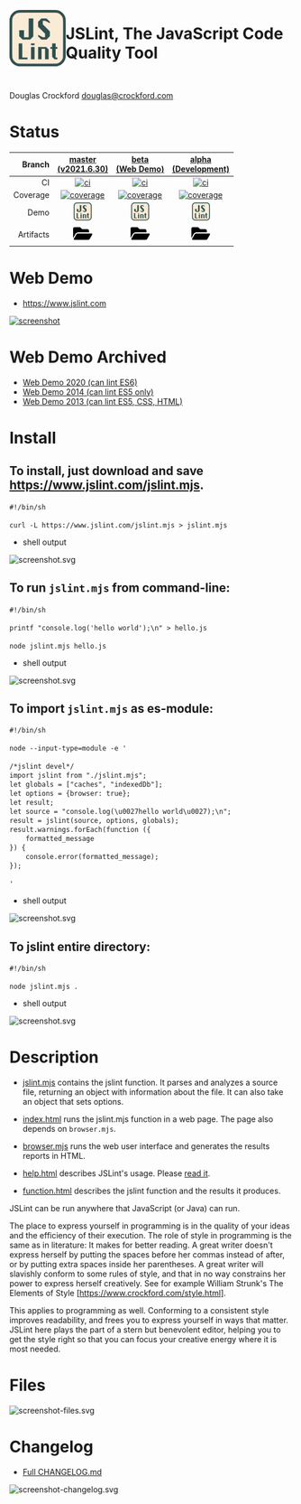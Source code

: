[<img align="left" height="100" src="asset-image-jslint-512.svg"/>](https://github.com/kaizhu256/jslint)


# JSLint, The JavaScript Code Quality Tool

&nbsp;

Douglas Crockford <douglas@crockford.com>


# Status
| Branch | [master<br>(v2021.6.30)](https://github.com/kaizhu256/jslint/tree/master) | [beta<br>(Web Demo)](https://github.com/kaizhu256/jslint/tree/beta) | [alpha<br>(Development)](https://github.com/kaizhu256/jslint/tree/alpha) |
|--:|:--:|:--:|:--:|
| CI | [![ci](https://github.com/kaizhu256/jslint/actions/workflows/ci.yml/badge.svg?branch=master)](https://github.com/kaizhu256/jslint/actions?query=branch%3Amaster) | [![ci](https://github.com/kaizhu256/jslint/actions/workflows/ci.yml/badge.svg?branch=beta)](https://github.com/kaizhu256/jslint/actions?query=branch%3Abeta) | [![ci](https://github.com/kaizhu256/jslint/actions/workflows/ci.yml/badge.svg?branch=alpha)](https://github.com/kaizhu256/jslint/actions?query=branch%3Aalpha) |
| Coverage | [![coverage](https://kaizhu256.github.io/jslint/branch-alpha/.build/coverage/coverage-badge.svg)](https://kaizhu256.github.io/jslint/branch-alpha/.build/coverage/index.html) | [![coverage](https://kaizhu256.github.io/jslint/branch-alpha/.build/coverage/coverage-badge.svg)](https://kaizhu256.github.io/jslint/branch-alpha/.build/coverage/index.html) | [![coverage](https://kaizhu256.github.io/jslint/branch-alpha/.build/coverage/coverage-badge.svg)](https://kaizhu256.github.io/jslint/branch-alpha/.build/coverage/index.html) |
| Demo | [<img src="asset-image-jslint-512.svg" height="32">](https://kaizhu256.github.io/jslint/branch-alpha/index.html) | [<img src="asset-image-jslint-512.svg" height="32">](https://kaizhu256.github.io/jslint/branch-alpha/index.html) | [<img src="asset-image-jslint-512.svg" height="32">](https://kaizhu256.github.io/jslint/branch-alpha/index.html) |
| Artifacts | [<img src="asset-image-folder-open-solid.svg" height="30">](https://github.com/kaizhu256/jslint/tree/gh-pages/branch-alpha/.build) | [<img src="asset-image-folder-open-solid.svg" height="30">](https://github.com/kaizhu256/jslint/tree/gh-pages/branch-alpha/.build) | [<img src="asset-image-folder-open-solid.svg" height="30">](https://github.com/kaizhu256/jslint/tree/gh-pages/branch-alpha/.build) |


# Web Demo
- https://www.jslint.com

[![screenshot](https://kaizhu256.github.io/jslint/branch-alpha/.build/screenshot-browser-_2fjslint_2fbranch-beta_2findex.html.png)](https://kaizhu256.github.io/jslint/index.html)


# Web Demo Archived
- [Web Demo 2020 (can lint ES6)](https://www.jslint.com/branch-v2020.11.6/index.html)
- [Web Demo 2014 (can lint ES5 only)](https://www.jslint.com/branch-v2014.7.8/jslint.html)
- [Web Demo 2013 (can lint ES5, CSS, HTML)](https://www.jslint.com/branch-v2013.3.13/jslint.html)


# Install
## To install, just download and save https://www.jslint.com/jslint.mjs.
```shell <!-- shRunWithScreenshotTxt .build/screenshot-install-download.svg -->
#!/bin/sh

curl -L https://www.jslint.com/jslint.mjs > jslint.mjs
```
- shell output

![screenshot.svg](https://kaizhu256.github.io/jslint/branch-alpha/.build/screenshot-install-download.svg)

## To run `jslint.mjs` from command-line:
```shell <!-- shRunWithScreenshotTxt .build/screenshot-install-cli-file.svg -->
#!/bin/sh

printf "console.log('hello world');\n" > hello.js

node jslint.mjs hello.js
```
- shell output

![screenshot.svg](https://kaizhu256.github.io/jslint/branch-alpha/.build/screenshot-install-cli-file.svg)

## To import `jslint.mjs` as es-module:
```shell <!-- shRunWithScreenshotTxt .build/screenshot-install-import.svg -->
#!/bin/sh

node --input-type=module -e '

/*jslint devel*/
import jslint from "./jslint.mjs";
let globals = ["caches", "indexedDb"];
let options = {browser: true};
let result;
let source = "console.log(\u0027hello world\u0027);\n";
result = jslint(source, options, globals);
result.warnings.forEach(function ({
    formatted_message
}) {
    console.error(formatted_message);
});

'
```
- shell output

![screenshot.svg](https://kaizhu256.github.io/jslint/branch-alpha/.build/screenshot-install-import.svg)

## To jslint entire directory:
```shell <!-- shRunWithScreenshotTxt .build/screenshot-install-cli-dir.svg -->
#!/bin/sh

node jslint.mjs .
```
- shell output

![screenshot.svg](https://kaizhu256.github.io/jslint/branch-alpha/.build/screenshot-install-cli-dir.svg)

<!-- coverage-hack
```javascript
"use strict";
```
-->


# Description
- [jslint.mjs](jslint.mjs) contains the jslint function. It parses and analyzes a source file, returning an object with information about the file. It can also take an object that sets options.

- [index.html](index.html) runs the jslint.mjs function in a web page. The page also depends on `browser.mjs`.

- [browser.mjs](browser.mjs) runs the web user interface and generates the results reports in HTML.

- [help.html](help.html) describes JSLint's usage. Please [read it](https://kaizhu256.github.io/jslint/help.html).

- [function.html](function.html) describes the jslint function and the results it produces.

JSLint can be run anywhere that JavaScript (or Java) can run.

The place to express yourself in programming is in the quality of your ideas and
the efficiency of their execution. The role of style in programming is the same
as in literature: It makes for better reading. A great writer doesn't express
herself by putting the spaces before her commas instead of after, or by putting
extra spaces inside her parentheses. A great writer will slavishly conform to
some rules of style, and that in no way constrains her power to express herself
creatively. See for example William Strunk's The Elements of Style
[https://www.crockford.com/style.html].

This applies to programming as well. Conforming to a consistent style improves
readability, and frees you to express yourself in ways that matter. JSLint here
plays the part of a stern but benevolent editor, helping you to get the style
right so that you can focus your creative energy where it is most needed.


# Files
![screenshot-files.svg](https://kaizhu256.github.io/jslint/branch-alpha/.build/screenshot-files.svg)


# Changelog
- [Full CHANGELOG.md](CHANGELOG.md)

![screenshot-changelog.svg](https://kaizhu256.github.io/jslint/branch-alpha/.build/screenshot-changelog.svg)
